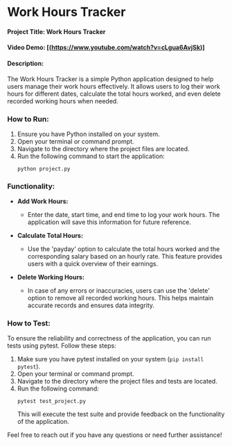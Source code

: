# Work Hours Tracker

#### Project Title: Work Hours Tracker
#### Video Demo: [(https://www.youtube.com/watch?v=cLgua6AvjSk)]

#### Description:
The Work Hours Tracker is a simple Python application designed to help users manage their work hours effectively. It allows users to log their work hours for different dates, calculate the total hours worked, and even delete recorded working hours when needed.

### How to Run:
1. Ensure you have Python installed on your system.
2. Open your terminal or command prompt.
3. Navigate to the directory where the project files are located.
4. Run the following command to start the application:
   ```
   python project.py
   ```

### Functionality:
- **Add Work Hours:**
  - Enter the date, start time, and end time to log your work hours. The application will save this information for future reference.

- **Calculate Total Hours:**
  - Use the 'payday' option to calculate the total hours worked and the corresponding salary based on an hourly rate. This feature provides users with a quick overview of their earnings.

- **Delete Working Hours:**
  - In case of any errors or inaccuracies, users can use the 'delete' option to remove all recorded working hours. This helps maintain accurate records and ensures data integrity.

### How to Test:
To ensure the reliability and correctness of the application, you can run tests using pytest. Follow these steps:
1. Make sure you have pytest installed on your system (`pip install pytest`).
2. Open your terminal or command prompt.
3. Navigate to the directory where the project files and tests are located.
4. Run the following command:
   ```
   pytest test_project.py
   ```
   This will execute the test suite and provide feedback on the functionality of the application.

Feel free to reach out if you have any questions or need further assistance!
